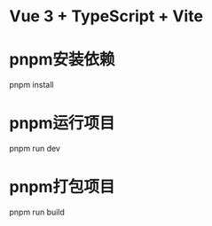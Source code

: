 # Vue 3 + TypeScript + Vite


# pnpm安装依赖
 pnpm  install

 # pnpm运行项目
 pnpm  run  dev

  # pnpm打包项目

  pnpm  run  build